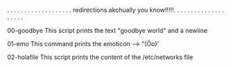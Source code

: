 . . . . . . . . . . . . . . . . . . .
redirections akchually you know!!!!!.
. . . . . . . . . . . . . . . . . . .

00-goodbye
This script prints the text "goodbye world" and a newline

01-emo
This command prints the emoticon --> "(Ôo)'

02-holafile
This script prints the content of the /etc/networks file
